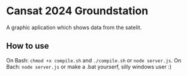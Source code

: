 # Cansat 2024 Groundstation

A graphic aplication which shows data from the satelit.

## How to use

On Bash: `chmod +x compile.sh` and `./compile.sh` or `node server.js`. On Bach: `node server.js` or make a .bat yourserf, silly windows user :)
